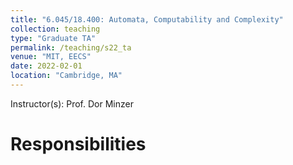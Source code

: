 ```yaml
---
title: "6.045/18.400: Automata, Computability and Complexity"
collection: teaching
type: "Graduate TA"
permalink: /teaching/s22_ta
venue: "MIT, EECS"
date: 2022-02-01
location: "Cambridge, MA"
---
```


Instructor(s): Prof. Dor Minzer

Responsibilities
===
